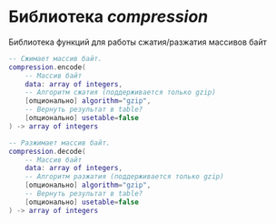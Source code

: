# Библиотека *compression*

Библиотека функций для работы сжатия/разжатия массивов байт

```lua
-- Сжимает массив байт.
compression.encode(
    -- Массив байт
    data: array of integers, 
    -- Алгоритм сжатия (поддерживается только gzip)
    [опционально] algorithm="gzip",
    -- Вернуть результат в table?
    [опционально] usetable=false
) -> array of integers

-- Разжимает массив байт.
compression.decode(
    -- Массив байт
    data: array of integers, 
    -- Алгоритм разжатия (поддерживается только gzip)
    [опционально] algorithm="gzip",
    -- Вернуть результат в table?
    [опционально] usetable=false
) -> array of integers
```